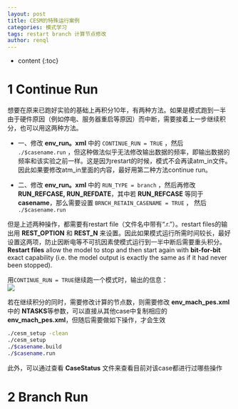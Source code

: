```yaml
---
layout: post
title: CESM的特殊运行案例
categories: 模式学习
tags: restart branch 计算节点修改
author: renql
---
```


* content
{:toc}

# 1 Continue Run
想要在原来已跑好实验的基础上再积分10年，有两种方法。如果是模式跑到一半由于硬件原因（例如停电、服务器重启等原因）而中断，需要接着上一步继续积分，也可以用这两种方法。

- 一、修改 **env_run。xml** 中的 `CONTINUE_RUN = TRUE` ，然后 `./$casename.run` ，但这种做法似乎无法修改输出数据的频率，即输出数据的频率和该实验之前一样。这是因为restart的时候，模式不会再读atm_in文件。因此如果要修改atm_in里面的内容，最好用第二种方法continue run。    

- 二、修改 **env_run。xml** 中的 `RUN_TYPE = branch` ，然后再修改 **RUN_REFCASE, RUN_REFDATE**，其中若 **RUN_REFCASE** 等同于 **casename**，那么需要设置 ` BRNCH_RETAIN_CASENAME = TRUE ` ， 然后 `./$casename.run` 

但是上述两种操作，都需要有restart file（文件名中带有“.r.”）。restart files的输出用 **REST_OPTION** 和 **REST_N** 来设置。因此如果模式运行所需时间较长，最好设置这两项，防止因断电等不可抗因素使模式运行到一半中断后需要重头积分。
**Restart files** allow the model to stop and then start again with **bit-for-bit** exact capability (i.e. the model output is exactly the same as if it had never been stopped).

用`CONTINUE_RUN = TRUE`继续跑一个模式时，输出的信息：  
![](https://s1.ax1x.com/2020/07/01/NT18ET.png)

若在继续积分的同时，需要修改计算的节点数，则需要修改 **env_mach_pes.xml** 中的 **NTASKS**等参数，可以直接从其他case中复制相应的 **env_mach_pes.xml**，但随后需要做如下操作，才会生效  
```bash
./cesm_setup -clean
./cesm_setup
./$casename.build
./$casename.run
```

此外，可以通过查看 **CaseStatus** 文件来查看目前对该case都进行过哪些操作

# 2 Branch Run
